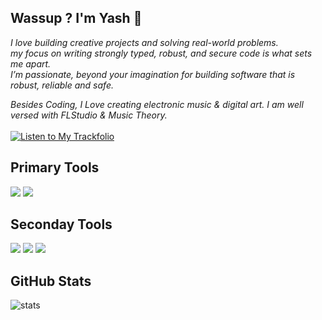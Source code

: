 ## Wassup ? I'm Yash 👾

_I love building creative projects and solving real-world problems.
<br> my focus on writing strongly typed, robust, and secure code is what sets me apart.
<br> I’m passionate, beyond your imagination for building software that is robust, reliable and safe._

_Besides Coding,
I Love creating electronic music & digital art._
_I  am well versed with FLStudio & Music Theory._
<br><br>
[![Listen to My Trackfolio](https://img.shields.io/badge/🎧%20Listen-Trackfolio-black?style=for-the-badge&logo=music&logoColor=white)](https://hypefolio.netlify.app/)


## Primary Tools 

<p>
  <img src="https://img.shields.io/badge/c++-%2300599C.svg?style=for-the-badge&logo=c%2B%2B&logoColor=white" />
  <img src="https://img.shields.io/badge/Python-3670A0?style=for-the-badge&logo=python&logoColor=ffdd54" />
</p>

## Seconday Tools

<p>
  <img src="https://img.shields.io/badge/JavaScript-323330?style=for-the-badge&logo=javascript&logoColor=F7DF1E" />
  <img src="https://img.shields.io/badge/TypeScript-007ACC?style=for-the-badge&logo=typescript&logoColor=white" />
  <img src="https://img.shields.io/badge/Java-ED8B00?style=for-the-badge&logo=openjdk&logoColor=white" />

</p>


## GitHub Stats

<p>
  <img src="https://github-readme-stats.vercel.app/api?username=HyperionXCF&show_icons=true&theme=tokyonight" alt="stats" />
</p>
